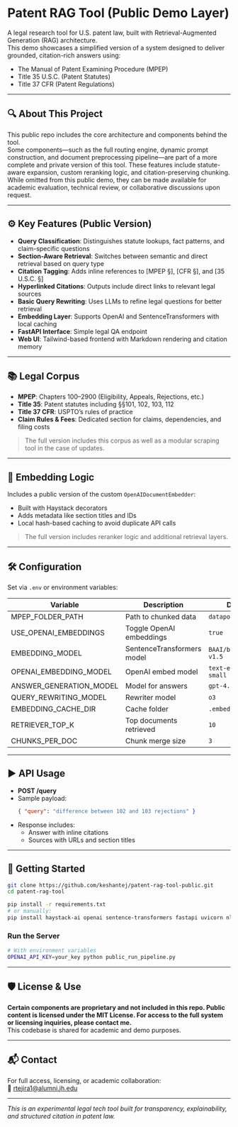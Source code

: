 # Patent RAG Tool (Public Demo Layer)

A legal research tool for U.S. patent law, built with Retrieval-Augmented Generation (RAG) architecture.  
This demo showcases a simplified version of a system designed to deliver grounded, citation-rich answers using:

- The Manual of Patent Examining Procedure (MPEP)
- Title 35 U.S.C. (Patent Statutes)
- Title 37 CFR (Patent Regulations)

---

## 🔍 About This Project

This public repo includes the core architecture and components behind the tool.  
Some components—such as the full routing engine, dynamic prompt construction, and document preprocessing pipeline—are part of a more complete and private version of this tool. These features include statute-aware expansion, custom reranking logic, and citation-preserving chunking. While omitted from this public demo, they can be made available for academic evaluation, technical review, or collaborative discussions upon request.

---

## ⚙️ Key Features (Public Version)

- **Query Classification**: Distinguishes statute lookups, fact patterns, and claim-specific questions
- **Section-Aware Retrieval**: Switches between semantic and direct retrieval based on query type
- **Citation Tagging**: Adds inline references to [MPEP §], [CFR §], and [35 U.S.C. §]
- **Hyperlinked Citations**: Outputs include direct links to relevant legal sources
- **Basic Query Rewriting**: Uses LLMs to refine legal questions for better retrieval
- **Embedding Layer**: Supports OpenAI and SentenceTransformers with local caching
- **FastAPI Interface**: Simple legal QA endpoint
- **Web UI**: Tailwind-based frontend with Markdown rendering and citation memory

---

## 📚 Legal Corpus

- **MPEP**: Chapters 100–2900 (Eligibility, Appeals, Rejections, etc.)
- **Title 35**: Patent statutes including §§101, 102, 103, 112
- **Title 37 CFR**: USPTO’s rules of practice
- **Claim Rules & Fees**: Dedicated section for claims, dependencies, and filing costs

> The full version includes this corpus as well as a modular scraping tool in the case of updates. 
---

## 🧠 Embedding Logic

Includes a public version of the custom `OpenAIDocumentEmbedder`:

- Built with Haystack decorators
- Adds metadata like section titles and IDs
- Local hash-based caching to avoid duplicate API calls

> The full version includes reranker logic and additional retrieval layers.

---

## 🛠 Configuration

Set via `.env` or environment variables:

| Variable | Description | Default |
|----------|-------------|---------|
| MPEP_FOLDER_PATH | Path to chunked data | `datapool/` |
| USE_OPENAI_EMBEDDINGS | Toggle OpenAI embeddings | `true` |
| EMBEDDING_MODEL | SentenceTransformers model | `BAAI/bge-base-en-v1.5` |
| OPENAI_EMBEDDING_MODEL | OpenAI embed model | `text-embedding-3-small` |
| ANSWER_GENERATION_MODEL | Model for answers | `gpt-4.1` |
| QUERY_REWRITING_MODEL | Rewriter model | `o3` |
| EMBEDDING_CACHE_DIR | Cache folder | `.embedding_cache/` |
| RETRIEVER_TOP_K | Top documents retrieved | `10` |
| CHUNKS_PER_DOC | Chunk merge size | `3` |

---

## ▶️ API Usage

- **POST /query**
- Sample payload:
  ```json
  { "query": "difference between 102 and 103 rejections" }
  ```
- Response includes:
  - Answer with inline citations
  - Sources with URLs and section titles

---

## 🚀 Getting Started

```bash
git clone https://github.com/keshantej/patent-rag-tool-public.git
cd patent-rag-tool

pip install -r requirements.txt
# or manually:
pip install haystack-ai openai sentence-transformers fastapi uvicorn nltk bs4
```

### Run the Server

```bash
# With environment variables
OPENAI_API_KEY=your_key python public_run_pipeline.py
```

---

## 🛡 License & Use

**Certain components are proprietary and not included in this repo. Public content is licensed under the MIT License. For access to the full system or licensing inquiries, please contact me.**  
This codebase is shared for academic and demo purposes.

---

## 📬 Contact

For full access, licensing, or academic collaboration:  
📧 rtejira1@alumni.jh.edu

---

*This is an experimental legal tech tool built for transparency, explainability, and structured citation in patent law.*

